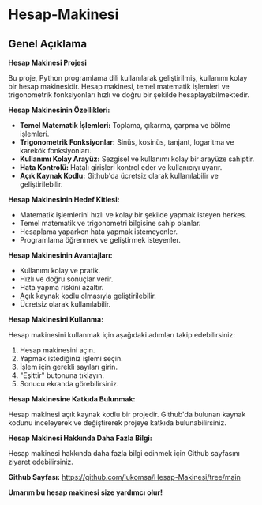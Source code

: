 # Hesap-Makinesi
## Genel Açıklama

**Hesap Makinesi Projesi**

Bu proje, Python programlama dili kullanılarak geliştirilmiş, kullanımı kolay bir hesap makinesidir. Hesap makinesi, temel matematik işlemleri ve trigonometrik fonksiyonları hızlı ve doğru bir şekilde hesaplayabilmektedir.

**Hesap Makinesinin Özellikleri:**

* **Temel Matematik İşlemleri:** Toplama, çıkarma, çarpma ve bölme işlemleri.
* **Trigonometrik Fonksiyonlar:** Sinüs, kosinüs, tanjant, logaritma ve karekök fonksiyonları.
* **Kullanımı Kolay Arayüz:** Sezgisel ve kullanımı kolay bir arayüze sahiptir.
* **Hata Kontrolü:** Hatalı girişleri kontrol eder ve kullanıcıyı uyarır.
* **Açık Kaynak Kodlu:** Github'da ücretsiz olarak kullanılabilir ve geliştirilebilir.

**Hesap Makinesinin Hedef Kitlesi:**

* Matematik işlemlerini hızlı ve kolay bir şekilde yapmak isteyen herkes.
* Temel matematik ve trigonometri bilgisine sahip olanlar.
* Hesaplama yaparken hata yapmak istemeyenler.
* Programlama öğrenmek ve geliştirmek isteyenler.

**Hesap Makinesinin Avantajları:**

* Kullanımı kolay ve pratik.
* Hızlı ve doğru sonuçlar verir.
* Hata yapma riskini azaltır.
* Açık kaynak kodlu olmasıyla geliştirilebilir.
* Ücretsiz olarak kullanılabilir.

**Hesap Makinesini Kullanma:**

Hesap makinesini kullanmak için aşağıdaki adımları takip edebilirsiniz:

1. Hesap makinesini açın.
2. Yapmak istediğiniz işlemi seçin.
3. İşlem için gerekli sayıları girin.
4. "Eşittir" butonuna tıklayın.
5. Sonucu ekranda görebilirsiniz.

**Hesap Makinesine Katkıda Bulunmak:**

Hesap makinesi açık kaynak kodlu bir projedir. Github'da bulunan kaynak kodunu inceleyerek ve değiştirerek projeye katkıda bulunabilirsiniz.

**Hesap Makinesi Hakkında Daha Fazla Bilgi:**

Hesap makinesi hakkında daha fazla bilgi edinmek için Github sayfasını ziyaret edebilirsiniz.

**Github Sayfası:** https://github.com/lukomsa/Hesap-Makinesi/tree/main

**Umarım bu hesap makinesi size yardımcı olur!**
